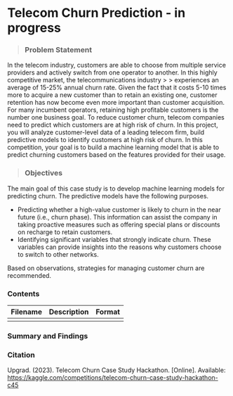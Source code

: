 # Telecom Churn Prediction - in progress
> ### Problem Statement
In the telecom industry, customers are able to choose from multiple service providers and actively switch from one operator to another. In this highly competitive market, the telecommunications industry > > experiences an average of 15-25% annual churn rate.
Given the fact that it costs 5-10 times more to acquire a new customer than to retain an existing one, customer retention has now become even more important than customer acquisition.
For many incumbent operators, retaining high profitable customers is the number one business goal. To reduce customer churn, telecom companies need to predict which customers are at high risk of churn. In this project, you will analyze customer-level data of a leading telecom firm, build predictive models to identify customers at high risk of churn.
In this competition, your goal is to build a machine learning model that is able to predict churning customers based on the features provided for their usage.


> ### Objectives
The main goal of this case study is to develop machine learning models for predicting churn. The predictive models have the following purposes.
- Predicting whether a high-value customer is likely to churn in the near future (i.e., churn phase). This information can assist the company in taking proactive measures such as offering special plans or discounts on recharge to retain customers.
-  Identifying significant variables that strongly indicate churn. These variables can provide insights into the reasons why customers choose to switch to other networks.

Based on observations, strategies for managing customer churn are recommended.

 ### Contents

 | Filename | Description | Format |
 |----------|-------------|--------|
 |          |             |        |



 ### Summary and Findings


 ### Citation

 <p>Upgrad. (2023). Telecom Churn Case Study Hackathon. [Online]. Available: <a href="https://kaggle.com/competitions/telecom-churn-case-study-hackathon-c45">https://kaggle.com/competitions/telecom-churn-case-study-hackathon-c45</a></p>
